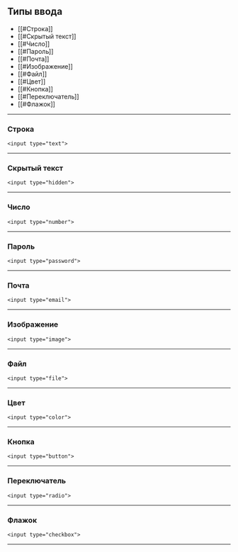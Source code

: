 ## Типы ввода
- [[#Строка]]
- [[#Скрытый текст]]
- [[#Число]]
- [[#Пароль]]
- [[#Почта]]
- [[#Изображение]]
- [[#Файл]]
- [[#Цвет]]
- [[#Кнопка]]
- [[#Переключатель]]
- [[#Флажок]]

---
### Строка 
`<input type="text">`

---
### Скрытый текст 
`<input type="hidden">`

---
### Число
`<input type="number">`

---
### Пароль 
`<input type="password">`

---
### Почта
`<input type="email">`

---
### Изображение
`<input type="image">`

---
### Файл
`<input type="file">`

---
### Цвет
`<input type="color">`

---
### Кнопка
`<input type="button">`

---
### Переключатель
`<input type="radio">`

---
### Флажок
`<input type="checkbox">`

---
